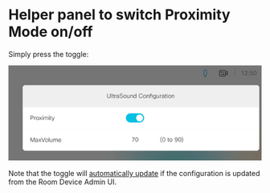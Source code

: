 # Helper panel to switch Proximity Mode on/off

Simply press the toggle:

![](./ultrasound.png)


Note that the toggle will [automatically update](https://github.com/ObjectIsAdvantag/xapi-samples/blob/master/controls/proximity/ultrasound.js#L52) if the configuration is updated from the Room Device Admin UI.
